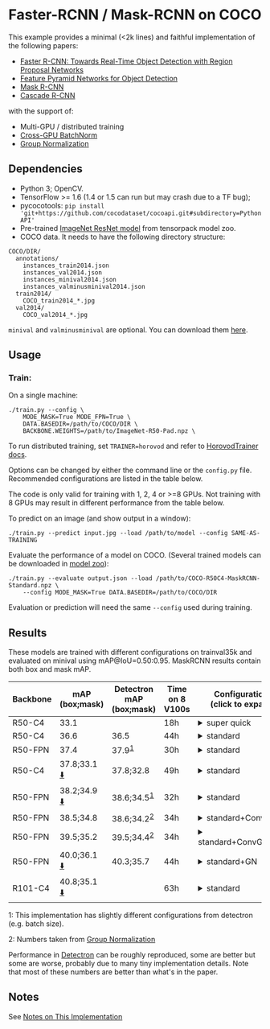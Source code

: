 # Faster-RCNN / Mask-RCNN on COCO
This example provides a minimal (<2k lines) and faithful implementation of the following papers:

+ [Faster R-CNN: Towards Real-Time Object Detection with Region Proposal Networks](https://arxiv.org/abs/1506.01497)
+ [Feature Pyramid Networks for Object Detection](https://arxiv.org/abs/1612.03144)
+ [Mask R-CNN](https://arxiv.org/abs/1703.06870)
+ [Cascade R-CNN](https://arxiv.org/pdf/1712.00726.pdf)

with the support of:
+ Multi-GPU / distributed training
+ [Cross-GPU BatchNorm](https://arxiv.org/abs/1711.07240)
+ [Group Normalization](https://arxiv.org/abs/1803.08494)

## Dependencies
+ Python 3; OpenCV. 
+ TensorFlow >= 1.6 (1.4 or 1.5 can run but may crash due to a TF bug);
+ pycocotools: `pip install 'git+https://github.com/cocodataset/cocoapi.git#subdirectory=PythonAPI'`
+ Pre-trained [ImageNet ResNet model](http://models.tensorpack.com/FasterRCNN/)
  from tensorpack model zoo.
+ COCO data. It needs to have the following directory structure:
```
COCO/DIR/
  annotations/
    instances_train2014.json
    instances_val2014.json
    instances_minival2014.json
    instances_valminusminival2014.json
  train2014/
    COCO_train2014_*.jpg
  val2014/
    COCO_val2014_*.jpg
```
`minival` and `valminusminival` are optional. You can download them
[here](https://github.com/rbgirshick/py-faster-rcnn/blob/master/data/README.md).


## Usage
### Train:

On a single machine:
```
./train.py --config \
    MODE_MASK=True MODE_FPN=True \
    DATA.BASEDIR=/path/to/COCO/DIR \
    BACKBONE.WEIGHTS=/path/to/ImageNet-R50-Pad.npz \
```

To run distributed training, set `TRAINER=horovod` and refer to [HorovodTrainer docs](http://tensorpack.readthedocs.io/modules/train.html#tensorpack.train.HorovodTrainer).

Options can be changed by either the command line or the `config.py` file.
Recommended configurations are listed in the table below.

The code is only valid for training with 1, 2, 4 or >=8 GPUs.
Not training with 8 GPUs may result in different performance from the table below.

To predict on an image (and show output in a window):
```
./train.py --predict input.jpg --load /path/to/model --config SAME-AS-TRAINING
```

Evaluate the performance of a model on COCO.
(Several trained models can be downloaded in [model zoo](http://models.tensorpack.com/FasterRCNN)):
```
./train.py --evaluate output.json --load /path/to/COCO-R50C4-MaskRCNN-Standard.npz \
    --config MODE_MASK=True DATA.BASEDIR=/path/to/COCO/DIR
```
Evaluation or prediction will need the same `--config` used during training.

## Results

These models are trained with different configurations on trainval35k and evaluated on minival using mAP@IoU=0.50:0.95.
MaskRCNN results contain both box and mask mAP.

 | Backbone | mAP<br/>(box;mask)                                                                                    | Detectron mAP <br/> (box;mask) | Time on 8 V100s | Configurations <br/> (click to expand)                                                                                                                                                                          |
 | -        | -                                                                                                     | -                              | -               | -                                                                                                                                                                                                               |
 | R50-C4   | 33.1                                                                                                  |                                | 18h             | <details><summary>super quick</summary>`MODE_MASK=False FRCNN.BATCH_PER_IM=64`<br/>`PREPROC.SHORT_EDGE_SIZE=600 PREPROC.MAX_SIZE=1024`<br/>`TRAIN.LR_SCHEDULE=[150000,230000,280000]` </details>                |
 | R50-C4   | 36.6                                                                                                  | 36.5                           | 44h             | <details><summary>standard</summary>`MODE_MASK=False` </details>                                                                                                                                                |
 | R50-FPN  | 37.4                                                                                                  | 37.9<sup>[1](#ft1)</sup>       | 30h             | <details><summary>standard</summary>`MODE_MASK=False MODE_FPN=True` </details>                                                                                                                                  |
 | R50-C4   | 37.8;33.1 [:arrow_down:](http://models.tensorpack.com/FasterRCNN/COCO-R50C4-MaskRCNN-Standard.npz)    | 37.8;32.8                      | 49h             | <details><summary>standard</summary>`MODE_MASK=True` </details>                                                                                                                                                 |
 | R50-FPN  | 38.2;34.9 [:arrow_down:](http://models.tensorpack.com/FasterRCNN/COCO-R50FPN-MaskRCNN-Standard.npz)   | 38.6;34.5<sup>[1](#ft1)</sup>  | 32h             | <details><summary>standard</summary>`MODE_MASK=True MODE_FPN=True` </details>                                                                                                                                   |
 | R50-FPN  | 38.5;34.8                                                                                             | 38.6;34.2<sup>[2](#ft2)</sup>  | 34h             | <details><summary>standard+ConvHead</summary>`MODE_MASK=True MODE_FPN=True`<br/>`FPN.FRCNN_HEAD_FUNC=fastrcnn_4conv1fc_head` </details>                                                                         |
 | R50-FPN  | 39.5;35.2                                                                                             | 39.5;34.4<sup>[2](#ft2)</sup>  | 34h             | <details><summary>standard+ConvGNHead</summary>`MODE_MASK=True MODE_FPN=True`<br/>`FPN.FRCNN_HEAD_FUNC=fastrcnn_4conv1fc_gn_head` </details>                                                                    |
 | R50-FPN  | 40.0;36.1 [:arrow_down:](http://models.tensorpack.com/FasterRCNN/COCO-R50FPN-MaskRCNN-StandardGN.npz) | 40.3;35.7                      | 44h             | <details><summary>standard+GN</summary>`MODE_MASK=True MODE_FPN=True`<br/>`FPN.NORM=GN BACKBONE.NORM=GN`<br/>`FPN.FRCNN_HEAD_FUNC=fastrcnn_4conv1fc_gn_head`<br/>`FPN.MRCNN_HEAD_FUNC=maskrcnn_up4conv_gn_head` |
 | R101-C4  | 40.8;35.1 [:arrow_down:](http://models.tensorpack.com/FasterRCNN/COCO-R101C4-MaskRCNN-Standard.npz)   |                                | 63h             | <details><summary>standard</summary>`MODE_MASK=True `<br/>`BACKBONE.RESNET_NUM_BLOCK=[3,4,23,3]` </details>                                                                                                     |

 <a id="ft1">1</a>: This implementation has slightly different configurations from detectron (e.g. batch size).

 <a id="ft2">2</a>: Numbers taken from [Group Normalization](https://arxiv.org/abs/1803.08494)

 Performance in [Detectron](https://github.com/facebookresearch/Detectron/) can
 be roughly reproduced, some are better but some are worse, probably due to many tiny implementation details.
 Note that most of these numbers are better than what's in the paper.

## Notes

See [Notes on This Implementation](NOTES.md)
